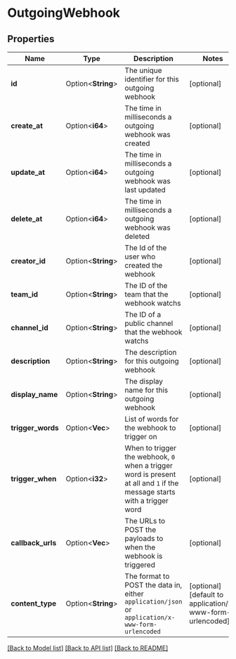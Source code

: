 # OutgoingWebhook

## Properties

Name | Type | Description | Notes
------------ | ------------- | ------------- | -------------
**id** | Option<**String**> | The unique identifier for this outgoing webhook | [optional]
**create_at** | Option<**i64**> | The time in milliseconds a outgoing webhook was created | [optional]
**update_at** | Option<**i64**> | The time in milliseconds a outgoing webhook was last updated | [optional]
**delete_at** | Option<**i64**> | The time in milliseconds a outgoing webhook was deleted | [optional]
**creator_id** | Option<**String**> | The Id of the user who created the webhook | [optional]
**team_id** | Option<**String**> | The ID of the team that the webhook watchs | [optional]
**channel_id** | Option<**String**> | The ID of a public channel that the webhook watchs | [optional]
**description** | Option<**String**> | The description for this outgoing webhook | [optional]
**display_name** | Option<**String**> | The display name for this outgoing webhook | [optional]
**trigger_words** | Option<**Vec<String>**> | List of words for the webhook to trigger on | [optional]
**trigger_when** | Option<**i32**> | When to trigger the webhook, `0` when a trigger word is present at all and `1` if the message starts with a trigger word | [optional]
**callback_urls** | Option<**Vec<String>**> | The URLs to POST the payloads to when the webhook is triggered | [optional]
**content_type** | Option<**String**> | The format to POST the data in, either `application/json` or `application/x-www-form-urlencoded` | [optional][default to application/x-www-form-urlencoded]

[[Back to Model list]](../README.md#documentation-for-models) [[Back to API list]](../README.md#documentation-for-api-endpoints) [[Back to README]](../README.md)


